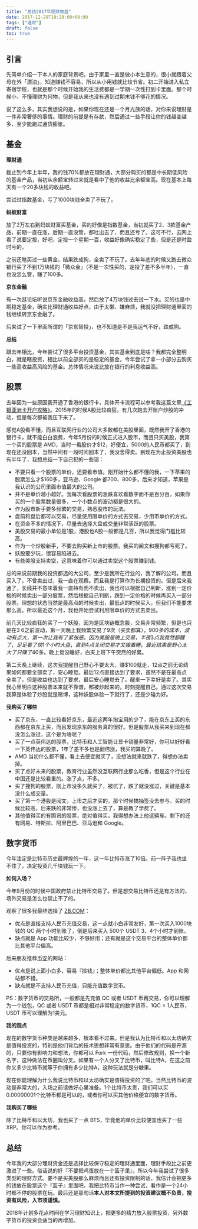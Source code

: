 ```yaml
---
title: "总结2017年理财效益"
date: 2017-12-29T19:29:00+08:00
tags: ["理财"] 
draft: false
toc: true
---
```


## 引言

先简单介绍一下本人的家庭背景吧，由于家里一直是做小本生意的，很小就跟着父母在外「漂泊」，知道赚钱不容易，所以从小用钱就比较节省。初二开始进入私立寄宿学校，也就是那个时候开始我的生活费都是一学期一次性打到卡里面。那个时候小，不懂理财为何物，但是我从来也没有遇到过期末钱不够花的情况。

说了这么多，其实我想说的是，如果你现在还是一个月光族的话，对你来说理财是一件非常奢侈的事情。理财的前提是有存款，然后通过一些手段让你的钱越变越多，至少能跑过通货膨胀。

<!--more-->

## 基金

**理财通**

截止到今年上半年，我的钱70%都放在理财通，大部分购买的都是中长期低风险的基金产品，当初从余额宝转过来就是看中了他的收益比余额宝高。现在基本上每天有一个20多块钱的收益吧。

尝试过指数基金，亏了1000块钱全卖了不玩了。

**蚂蚁财富**

放了2万左右到蚂蚁财富买基金，买的好像是指数基金，当初就买了2、3款基金产品，前期一直在涨，后期一直没管，都吐出去了，而且还亏了。这可不行，去网上看了说要定投，好吧，定投一个星期一百，收益好像确实稳定了些，但是还是时盈时亏的。

之前还瞎买过一些黄金，结果跌成狗，全卖了不玩了。去年年底的时候又跑去微众银行买了不到1万块钱的「微众金」（不是一次性买的，定投了差不多半年），一直也没怎么管，赚了100多。

**京东金融**

有一次逛论坛听说京东金融收益高，然后放了4万块钱过去试一下水。买的也是中期稳定基金，确实比理财通收益好点，由于太懒、嫌麻烦，我就没把理财通里面的钱继续转京东金融了。

后来试了一下里面所谓的「京东智投」，也不知道是不是我运气不好，跌成狗。

**总结**

跟去年相比，今年尝试了很多平台投资基金，其实基金到底是啥？我都完全整明白，就是瞎投资，相比以前全部买的是稳定的基金，今年尝试了拿一小部分去购买一些高收益高风险的基金。总体情况来说比放在银行的利息收益高。

## 股票

去年因为一些原因我开通了香港的银行卡，具体开卡流程可以参考我这篇文章[《工银亚洲卡开户攻略》](https://blog.forecho.com/icbc-asia-open-account.html)。2015年的时候A股比较疯狂，有几次跑去开账户炒股的冲动，但是每次都被我压下来了。

感觉A股看不懂，而且互联网行业的公司大多数都在美股里面，既然我开了香港的银行卡，就不能白白浪费，今年5月份的时候正式进入股市，而且只买美股，我第一个买的股票是 AMD，当时一看股价才$12，好便宜，5000的人民币都买了，到现在还没回本，当然中间有一段时间回本了，我没舍得卖。到现在为止投资美股也有半年了，我想总结一下自己犯的一些错：

- 不要只看一个股票的单价，还要看市值。刚开始什么都不懂的我，一下苹果的股票怎么才$160多，亚马逊、Google 都700、800多，后来才知道，苹果是我认识的公司里面市值最大的公司。
- 并不是单价越小越好。我每次看股票的涨跌喜欢看数字而不是百分百，如果你买的一个股票数量很多，一个小数点的波动都是很大的。
- 作为股市新手要多频繁的交易，熟悉股市的玩法。
- 盘前和盘后都可以交易，尽量使用限单价的方式去交易，少用市单价的方式。
- 在资金不多的情况下，尽量去选择大盘成交量非常活跃的股票。
- 美股交易的最小单位是1股，港股也A股一般都是几百，所以我觉得门槛比较高。
- 作为一个炒股新手，不要去购买新上市的股票。我买的阅文和搜狗都亏死了。
- 妖股要少玩，很容易陷进去。
- 有些美股支持卖空，这意味着你可以通过卖空这个股票赚到钱。

总的来说前期我的投资都选的大公司，至少是我所在行业的，我了解的公司。而且买入了，不曾卖出过，我一直在观察。而且我是打算作为长期投资的。但是后来我通了，长线并不意味着我一直持有而不卖出，我也可以根据自己判断，涨到一定价格的时候卖出一部分股票，然后根据自己判断，跌到一定价格的时候再买入一部分股票。理想的状态当然是最高点的时候卖出，最低点的时候买入，但我们不能要求那么高。所以最近这个月，我也开始尝试利用限单价的方式去卖出。

前几天比较疯狂的买了一个妖股，因为是区块链概念股，交易非常频繁，但是也只是在$3~$6之前波动，第一天晚上我频繁交易了9次（买卖都算），$900多的成本，波动有点大，第一次让我有了紧张感，因为美股是晚上交易，半夜3点我竟然都醒了，足足看了快1个小时大盘，直到4点关闭交易才又接着睡，最近结果是野心太大了只赚了$40多。晚上觉没睡好，白天上班下午突然的好累。

第二天晚上继续，这次我提醒自己野心不要太大，赚$100就走，12点之前无论结果如何都要全部卖了，安心睡觉。最后12点直接达到了要求，虽然不是在最高点全卖了，但是收益也达到了要求，最后安心睡觉去了。醒来一下幸好是卖了。其实我心里明白这种股票本来就不靠谱，都被炒起来的，时刻提醒自己。通过这次交易我算是体验了炒股就是赌博，这种妖股体验一下就行了，还是少碰为好。

**我购买了哪些**

- 买了京东，一直比较看好京东，最近这两年淘宝用的少了，能在京东上买的东西都在京东上买，而且发现京东的服务真的很好。但是股票从我买来到现在都没怎么涨过，这个是为啥呢？
- 买了一点英伟达的股票，比特币和人工智能让显卡销量非常好，你可以好好看一下英伟达的股票，1年了差不多也是翻倍涨，我买的算晚了。
- AMD 当初什么都不懂，看上去便宜就买了，没想法就来就跌了，得想办法卖掉。
- 买了点好未来的股票，教育行业虽然没互联网行业那么吃香，但是这个行业在中国还是比较看重的。涨了点，不多。
- 买了搜狗的股票，刚上市没多久就买了，被坑了，跌了就没涨过，关键是基本没什么成交量。
- 买了第一个港股是阅文，上市之后才买的，那个时候搞抽签没去参与。买的时候比较高，后来跌的非常惨，也没涨上去了，算是教了学费了。
- 其他值得买的有腾讯的股票，绝对值得买，我得想办法上他这辆车。剩下的还有网易、特斯拉、阿里巴巴、亚马逊和 Google。

## 数字货币

今年注定是比特币历史最辉煌的一年，这一年比特币涨了10倍。前一阵子我也坐不住了，决定投资几千块钱玩一下。

**如何入场？**

今年9月份的时候中国政府禁止比特币交易了。但是想交易比特币还是有方法的，场外交易是怎么也禁止不了的。

观察了很多我最终选择了 [ZB.COM](https://vip.zb.com/activity/joinbtc?tuijianid=48df5a08aa9695ec19b0f684c62bc6f3)：

- 优点是直接支持人民币充值交易，这一点就小白非常友好，第一次买入1000块钱的 QC 两个小时到账了，倒是后来买入 500个 USDT 3、4个小时才到账。
- 缺点就是 App 功能比较少，不够好用；还有就是这个交易平台的整体单价都比其他平台偏高。

后来朋友推荐[币安](https://www.binance.com/?ref=11356305)的网站：

- 优点是说上面小白多，容易『捡钱』；整体单价都比其他平台偏低。App 和网站都不错。
- 缺点就是不支持人民币充值，只能充值数字货币。

PS：数字货币的交易所，一般都是先充值 QC 或者 USDT 币再交易，你可以理解为一个钱包，QC 或者 USDT 币都是相对非常稳定的数字货币，1QC = 1人民币，USDT 币可以理解为1美元。

**我的观点**

现在的数字货币种类是越来越多，根本看不过来。但是我认为比特币和以太坊确实是值得投资的，特别是他们背后的技术思想非常有意思。由于他们的代码是开源的，只要你有影响力和想法，你都可以 Fork 一份代码，然后修改规则，换一个新名字，这种做法在币圈叫分叉。如果有一个人分叉了比特币，叫比特A，在这之前你又多少比特币就等于你拥有多少比特A，这种玩法就是分糖果。

现在你能理解为什么我说比特币和以太坊确实是值得投资的了吧。当然比特币的波动是非常大的，入场之前请做好心里准备。1个比特币太贵，我们可以买0.00000001个比特币都是可以的，或者你可以买其他价格便宜的数字货币。

**我购买了哪些**

除了比特币和以太坊，我也买了一点 BTS，毕竟他的单价比较便宜也买了一些 XRP。你可以作为参考。

## 总结

今年我的大部分理财资金还是选择比较保守稳定的理财通里面，理财手段比之前更激进了一些。俗话说的好『不要把鸡蛋放在一个篮子里』，所以今年我尝试了很多类型的理财方式。要不是买美股那么麻烦而且还有投资限制的话，我估计会把更多的钱放在股票这个『篮子』里面吧。我把比特币当作一种尝试，看作是一个24小时都不停的股票在玩。最后还是那句话**本人对本文所提到的投资建议概不负责，投资有风险，入市须谨慎。**

2018年计划多花点时间在学习理财知识上，把更多的精力放入股票投资，另外数字货币的投资会适当的再增加。